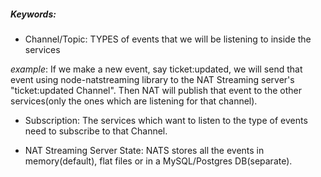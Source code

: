 ##### Keywords: 
  - Channel/Topic: TYPES of events that we will be listening to inside the services

*example*: If we make a new event, say ticket:updated, we will send that event using node-natstreaming library to the NAT Streaming server's "ticket:updated Channel".
Then NAT will publish that event to the other services(only the ones which are listening for that channel).

 - Subscription: The services which want to listen to the type of events need to subscribe to that Channel.

 - NAT Streaming Server State: NATS stores all the events in memory(default), flat files or in a MySQL/Postgres DB(separate).

